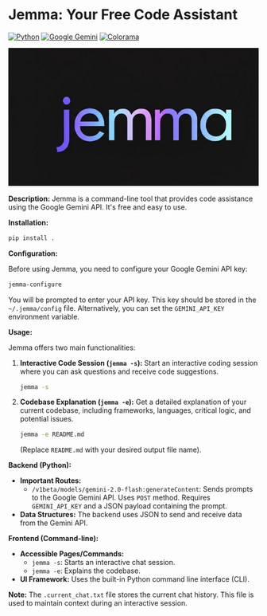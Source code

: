 # Jemma: Your Free Code Assistant

[![Python](https://img.shields.io/badge/python-3.6%2B-blue.svg)](https://www.python.org/)
[![Google Gemini](https://img.shields.io/badge/Google%20Gemini-API-brightgreen)](https://cloud.google.com/vertex-ai/docs/generative-ai/models/gemini)
[![Colorama](https://img.shields.io/badge/colorama-terminal%20colors-brightgreen)](https://pypi.org/project/colorama/)

![jemma](jemma.jpeg)

**Description:** Jemma is a command-line tool that provides code assistance using the Google Gemini API.  It's free and easy to use.

**Installation:**

```bash
pip install .
```

**Configuration:**

Before using Jemma, you need to configure your Google Gemini API key:

```bash
jemma-configure 
```

You will be prompted to enter your API key.  This key should be stored in the  `~/.jemma/config` file. Alternatively, you can set the `GEMINI_API_KEY` environment variable.

**Usage:**

Jemma offers two main functionalities:

1. **Interactive Code Session (`jemma -s`):** Start an interactive coding session where you can ask questions and receive code suggestions.

   ```bash
   jemma -s
   ```

2. **Codebase Explanation (`jemma -e`):**  Get a detailed explanation of your current codebase, including frameworks, languages, critical logic, and potential issues.

   ```bash
   jemma -e README.md
   ```

   (Replace `README.md` with your desired output file name).


**Backend (Python):**

*   **Important Routes:**
    *   `/v1beta/models/gemini-2.0-flash:generateContent`:  Sends prompts to the Google Gemini API. Uses `POST` method.  Requires `GEMINI_API_KEY` and a JSON payload containing the prompt.
*   **Data Structures:** The backend uses JSON to send and receive data from the Gemini API.


**Frontend (Command-line):**

*   **Accessible Pages/Commands:**
    *   `jemma -s`: Starts an interactive chat session.
    *   `jemma -e`: Explains the codebase.
*   **UI Framework:**  Uses the built-in Python command line interface (CLI).
    

**Note:** The `.current_chat.txt` file stores the current chat history.  This file is used to maintain context during an interactive session.


